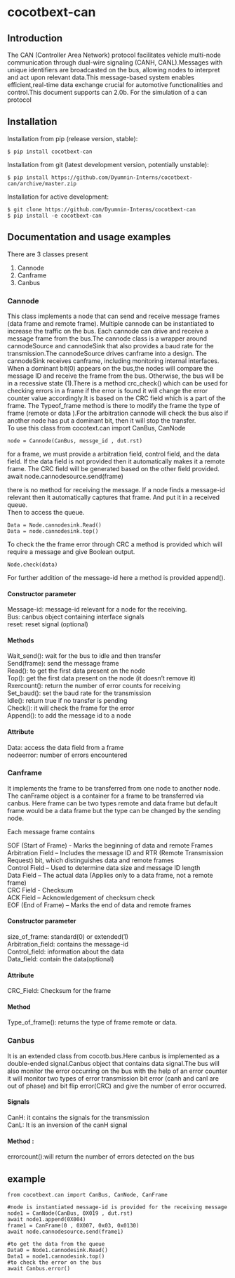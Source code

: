 # cocotbext-can

## Introduction 

The CAN (Controller Area Network) protocol facilitates vehicle multi-node communication through dual-wire signaling (CANH, CANL).Messages with unique identifiers are broadcasted on the bus, allowing nodes to interpret and act upon relevant data.This message-based system enables efficient,real-time data exchange crucial for automotive functionalities and control.This document supports can 2.0b.
For the simulation of a can protocol 

## Installation

Installation from pip (release version, stable):
```
$ pip install cocotbext-can
```
Installation from git (latest development version, potentially unstable):
```
$ pip install https://github.com/Dyumnin-Interns/cocotbext-can/archive/master.zip
```
Installation for active development:
```
$ git clone https://github.com/Dyumnin-Interns/cocotbext-can
$ pip install -e cocotbext-can
```


## Documentation and usage examples

There are 3 classes present  
1. Cannode
2. Canframe
3. Canbus 

### Cannode 
This class implements a node that can send and receive message frames (data frame and remote frame). Multiple cannode can be instantiated to increase the traffic on the bus. Each cannode can drive and receive a message frame from the bus.The cannode class is a wrapper around cannodeSource and cannodeSink that also provides a baud rate for the transmission.The cannodeSource drives canframe into a design. The cannodeSink receives canframe, including monitoring internal interfaces. When a dominant bit(0) appears on the bus,the nodes will compare the message ID and receive the frame from the bus. Otherwise, the bus will be in a recessive state (1).There is a method crc_check() which can be used for checking errors in a frame if the error is found it will change the error counter value accordingly.It is based on the CRC field which is a part of the frame. The Typeof_frame method is there to modify the frame the type of frame (remote or data ).For the arbitration cannode will check the bus also if another node has put a dominant bit, then it will stop the transfer.   
To use this class 
from cocotext.can import CanBus, CanNode
```
node = Cannode(CanBus, messge_id , dut.rst)
```
for a frame, we must provide a arbitration field, control field, and the data field. If the data field is not provided then it automatically makes it a remote frame. The CRC field will be generated based on the other field provided. 
await node.cannodesource.send(frame)

there is no method for receiving the message. If a node finds a message-id relevant then it automatically captures that frame. And put it in a received queue.  
Then to access the queue.
``` 
Data = Node.cannodesink.Read()
Data = node.cannodesink.top()
```
To check the the frame error through CRC a method is provided which will require a message and give Boolean output. 
```
Node.check(data)
```
For further addition of the message-id here a method is provided append().

#### Constructor parameter
Message-id: message-id relevant for a node for the receiving.  
Bus: canbus object containing interface signals    
reset: reset signal (optional)     
#### Methods 
Wait_send(): wait for the bus to idle and then transfer    
Send(frame): send the message frame   
Read(): to get the first data present on the node    
Top(): get the first data present on the node (it doesn’t remove it)    
Rxercount(): return the number of error counts for receiving     
Set_baud(): set the baud rate for the transmission      
Idle(): return true if no transfer is pending     
Check(): it will check the frame for the error     
Append(): to add the message id to a node   
#### Attribute
Data: access the data field from a frame     
nodeerror: number of errors encountered     

### Canframe 
It implements the frame to be transferred from one node to another node. The canFrame object is a container for a frame to be transferred via canbus. Here frame can be two types remote and data frame but default frame would be a data frame but the type can be changed by the sending node. 

Each message frame contains 

SOF (Start of Frame) - Marks the beginning of data and remote Frames    
Arbitration Field – Includes the message ID and RTR (Remote Transmission Request) bit, which distinguishes data and remote frames    
Control Field – Used to determine data size and message ID length    
Data Field – The actual data (Applies only to a data frame, not a remote frame)    
CRC Field - Checksum    
ACK Field – Acknowledgement of checksum check    
EOF (End of Frame) – Marks the end of data and remote frames   
#### Constructor parameter
size_of_frame: standard(0) or extended(1)            
Arbitration_field: contains the message-id     
Control_field: information about the data    
Data_field: contain the data(optional)    
#### Attribute 
CRC_Field: Checksum for the frame    
#### Method 
Type_of_frame(): returns the type of frame remote or data.     

### Canbus
It is an extended class from cocotb.bus.Here canbus is implemented as a double-ended signal.Canbus object that contains data signal.The bus will also monitor the error occurring on the bus with the help of an error counter it will monitor two types of error transmission bit error (canh and canl are out of phase) and bit flip error(CRC) and give the number of error occurred.
#### Signals
CanH: it contains the signals for the transmission    
CanL: It is an inversion of the canH signal     
#### Method :
errorcount():will return the number of errors detected on the bus     


## example   
```    
from cocotbext.can import CanBus, CanNode, CanFrame

#node is instantiated message-id is provided for the receiving message  
node1 = CanNode(CanBus, 0X019 , dut.rst) 
await node1.append(0X004)
frame1 = CanFrame(0 , 0X007, 0x03, 0x0130)
await node.cannodesource.send(frame1)

#to get the data from the queue 
Data0 = Node1.cannodesink.Read()
Data1 = node1.cannodesink.top()
#to check the error on the bus 
await Canbus.error()
```
